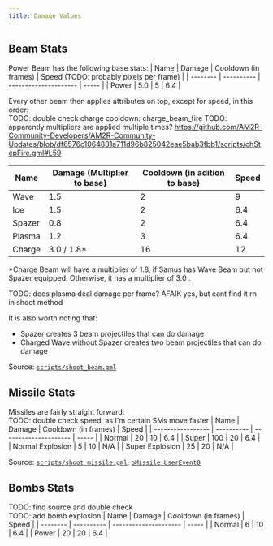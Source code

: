 ```yaml
---
title: Damage Values
---
```


## Beam Stats
Power Beam has the following base stats:
| Name     | Damage     | Cooldown (in frames)  | Speed (TODO: probably pixels per frame) |
| -------- | ---------- | --------------------- | ----- |
| Power	   | 5.0  	    | 5		 	            | 6.4	|

Every other beam then applies attributes on top, except for speed, in this order:  
TODO: double check charge cooldown: charge_beam_fire
TODO: apparently multipliers are applied multiple times? https://github.com/AM2R-Community-Developers/AM2R-Community-Updates/blob/df6576c1064881a711d96b825042eae5bab3fbb1/scripts/chStepFire.gml#L59

| Name     | Damage (Multiplier to base) | Cooldown (in adition to base)  | Speed |
| -------- | --------------------------- | ------------------------------ | ----- |
| Wave	   | 1.5                         | 2	 	                      | 9	  |
| Ice	   | 1.5                         | 2	 	                      | 6.4	  |
| Spazer   | 0.8                         | 2	 	                      | 6.4	  |
| Plasma   | 1.2                         | 3	 	                      | 6.4	  |
| Charge   | 3.0 / 1.8*                  | 16                             | 12    |

*Charge Beam will have a multiplier of 1.8, if Samus has Wave Beam but not Spazer equipped. Otherwise, it has a multiplier of 3.0 . 

TODO: does plasma deal damage per frame? AFAIK yes, but cant find it rn in shoot method

It is also worth noting that:
- Spazer creates 3 beam projectiles that can do damage
- Charged Wave without Spazer creates two beam projectiles that can do damage

Source: [`scripts/shoot_beam.gml`](https://github.com/AM2R-Community-Developers/AM2R-Community-Updates/blob/main/scripts/shoot_beam.gml)


## Missile Stats
Missiles are fairly straight forward:  
TODO: double check speed, as I'm certain SMs move faster 
| Name              | Damage     | Cooldown (in frames)  | Speed |
| ----------------- | ---------- | --------------------- | ----- |
| Normal            | 20 	     | 10		 	         | 6.4	 |
| Super	            | 100	     | 20		 	         | 6.4	 |
| Normal Explosion  | 5	  	     | 10		 	         | N/A	 |
| Super	Explosion   | 25         | 20		 	         | N/A	 |

Source: [`scripts/shoot_missile.gml`](https://github.com/AM2R-Community-Developers/AM2R-Community-Updates/blob/main/scripts/shoot_missile.gml), [`oMissile.UserEvent0`](https://github.com/AM2R-Community-Developers/AM2R-Community-Updates/blob/main/objects/oMissile.object.gmx)

## Bombs Stats
TODO: find source and double check  
TODO: add bomb explosion
| Name     | Damage     | Cooldown (in frames)  | Speed |
| -------- | ---------- | --------------------- | ----- |
| Normal   | 6	  	    | 10	 	            | 6.4	|
| Power	   | 20	    	| 20	 	            | 6.4	|
